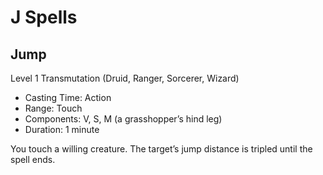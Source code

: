 <!-- Source: docs/srd/SRD_CC_v5.2.1.pdf (J spells) -->

# J Spells

## Jump
Level 1 Transmutation (Druid, Ranger, Sorcerer, Wizard)

- Casting Time: Action
- Range: Touch
- Components: V, S, M (a grasshopper’s hind leg)
- Duration: 1 minute

You touch a willing creature. The target’s jump distance is tripled until the spell ends.
